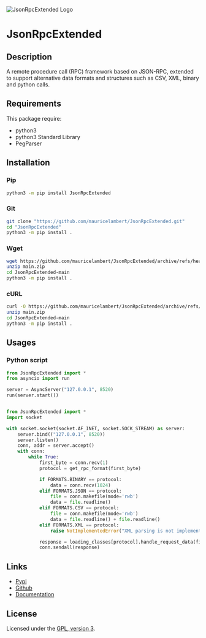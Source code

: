 ![JsonRpcExtended Logo](https://mauricelambert.github.io/info/python/code/JsonRpcExtended_small.png "JsonRpcExtended logo")

# JsonRpcExtended

## Description

A remote procedure call (RPC) framework based on JSON-RPC, extended to
support alternative data formats and structures such as CSV, XML,
binary and python calls.

## Requirements

This package require:

 - python3
 - python3 Standard Library
 - PegParser

## Installation

### Pip

```bash
python3 -m pip install JsonRpcExtended
```

### Git

```bash
git clone "https://github.com/mauricelambert/JsonRpcExtended.git"
cd "JsonRpcExtended"
python3 -m pip install .
```

### Wget

```bash
wget https://github.com/mauricelambert/JsonRpcExtended/archive/refs/heads/main.zip
unzip main.zip
cd JsonRpcExtended-main
python3 -m pip install .
```

### cURL

```bash
curl -O https://github.com/mauricelambert/JsonRpcExtended/archive/refs/heads/main.zip
unzip main.zip
cd JsonRpcExtended-main
python3 -m pip install .
```

## Usages

### Python script

```python
from JsonRpcExtended import *
from asyncio import run

server = AsyncServer("127.0.0.1", 8520)
run(server.start())
```

```python

from JsonRpcExtended import *
import socket

with socket.socket(socket.AF_INET, socket.SOCK_STREAM) as server:
    server.bind(("127.0.0.1", 8520))
    server.listen()
    conn, addr = server.accept()
    with conn:
        while True:
            first_byte = conn.recv(1)
            protocol = get_rpc_format(first_byte)

            if FORMATS.BINARY == protocol:
                data = conn.recv(1024)
            elif FORMATS.JSON == protocol:
                file = conn.makefile(mode='rwb')
                data = file.readline()
            elif FORMATS.CSV == protocol:
                file = conn.makefile(mode='rwb')
                data = file.readline() + file.readline()
            elif FORMATS.XML == protocol:
                raise NotImplementedError("XML parsing is not implemented yet")

            response = loading_classes[protocol].handle_request_data(first_byte + data, conn.recv)
            conn.sendall(response)
```

## Links

 - [Pypi](https://pypi.org/project/JsonRpcExtended)
 - [Github](https://github.com/mauricelambert/JsonRpcExtended)
 - [Documentation](https://mauricelambert.github.io/info/python/code/JsonRpcExtended.html)

## License

Licensed under the [GPL, version 3](https://www.gnu.org/licenses/).
